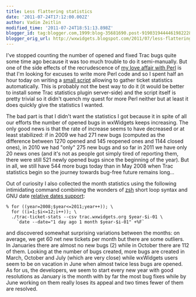```yaml
---
title: Less flattering statistics
date: '2011-07-24T17:12:00.002Z'
author: Vadim Zeitlin
modified_time: '2011-07-24T18:51:13.898Z'
blogger_id: tag:blogger.com,1999:blog-35681690.post-9190319444461982228
blogger_orig_url: http://wxwidgets.blogspot.com/2011/07/less-flattering-statistics.html
---
```


I've stopped counting the number of opened and fixed Trac bugs quite some time
ago because it was too much trouble to do it semi-manually. But one of the side
effects of the recrudescence of [my love affair with Perl] is that I'm looking
for excuses to write more Perl code and so I spent half an hour today on writing
a [small script] allowing to gather ticket statistics automatically. This is
probably not the best way to do it (it would be better to install some Trac
statistics plugin server-side) and the script itself is pretty trivial so it
didn't quench my quest for more Perl neither but at least it does quickly give
the statistics I wanted.

The bad part is that I didn't want the statistics I got because it in spite of
all our efforts the number of opened bugs in wxWidgets keeps increasing. The
only good news is that the rate of increase seems to have decreased or at least
stabilized: if in 2009 we had 271 new bugs (computed as the difference between
1270 opened and 145 reopened ones and 1144 closed ones), in 2010 we had "only"
275 new bugs and so far in 2011 we have only 20 news ones (and it's not as
people got simply tired of reporting them, there were still 521 newly opened
bugs since the beginning of the year). But in all, we still have 544 more bugs
today than in May 2008 when Trac statistics begin so the journey towards
bug-free future remains long...

Out of curiosity I also collected the month statistics using the following
intimidating command combining the wonders of [zsh] short loop syntax and GNU
date [relative dates support]:

    % for ((year=2008;$year<=2011;year++)); \
      for ((i=1;$i<=12;i++)); \
      ./trac-ticket-stats --csv trac.wxwidgets.org $year-$i-01 \
        `date --date="1 day ago 1 month $year-$i-01" +%F`

and discovered somewhat surprising variations between the months: on average, we
get 60 net new tickets per month but there are some outliers. In Januaries there
are almost no new bugs (2) while in October there are 112 of them. Looking at
the number of bugs created, more bugs are created in March, October and July
(which are very close) while wxWidgets users seem to be on vacation in June when
almost twice less bugs are opened. As for us, the developers, we seem to start
every new year with good resolutions as January is the month with by far the
most bug fixes while by June working on them really loses its appeal and two
times fewer of them are resolved.

[my love affair with Perl]: http://www.tt-solutions.com/en/articles/diving_into_modern_perl
[small script]: http://www.tt-solutions.com/en/portfolio/trac_ticket_stats
[zsh]: http://www.zsh.org/
[relative dates support]: http://www.gnu.org/s/coreutils/manual/html_node/Relative-items-in-date-strings.html#Relative-items-in-date-strings
